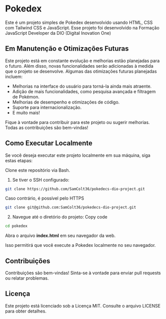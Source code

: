 # Pokedex 

Este é um projeto simples de Pokedex desenvolvido usando HTML, CSS com Tailwind CSS e JavaScript. Esse projeto foi desenvolvido na Formação JavaScript Developer da DIO (Digital Inovation One)

## Em Manutenção e Otimizações Futuras

Este projeto está em constante evolução e melhorias estão planejadas para o futuro. Além disso, novas funcionalidades serão adicionadas à medida que o projeto se desenvolve. Algumas das otimizações futuras planejadas incluem:

- Melhorias na interface do usuário para torná-la ainda mais atraente.
- Adição de mais funcionalidades, como pesquisa avançada e filtragem de Pokémon.
- Melhorias de desempenho e otimizações de código.
- Suporte para internacionalização.
- E muito mais!

Fique à vontade para contribuir para este projeto ou sugerir melhorias. Todas as contribuições são bem-vindas!

## Como Executar Localmente

Se você deseja executar este projeto localmente em sua máquina, siga estas etapas:

Clone este repositório via Bash.

1) Se tiver o SSH configurado:
```bash
git clone https://github.com/SamColt36/pokedecs-dio-project.git
```
Caso contrário, é possível pelo HTTPS
   ``` bash
   git clone git@github.com:SamColt36/pokedecs-dio-project.git
   ```
2) Navegue até o diretório do projeto:
Copy code
``` bash
cd pokedex
```
Abra o arquivo **index.html** em seu navegador da web.

Isso permitirá que você execute a Pokedex localmente no seu navegador.

## Contribuições
Contribuições são bem-vindas! Sinta-se à vontade para enviar pull requests ou relatar problemas.

## Licença
Este projeto está licenciado sob a Licença MIT. Consulte o arquivo LICENSE para obter detalhes.